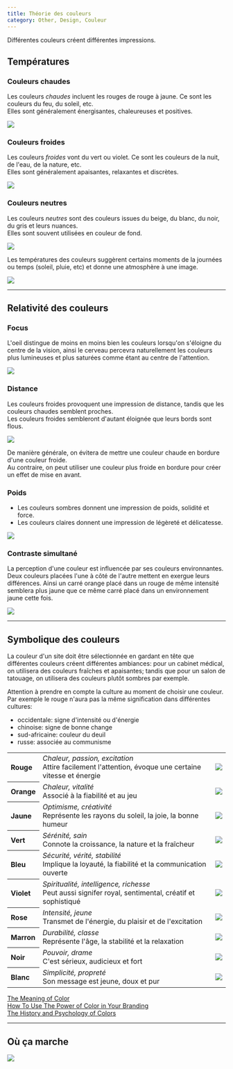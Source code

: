 ```yaml
---
title: Théorie des couleurs
category: Other, Design, Couleur
---
```


Différentes couleurs créent différentes impressions.

## Températures

### Couleurs chaudes

Les couleurs *chaudes* incluent les rouges de rouge à jaune. Ce sont les couleurs du feu, du soleil, etc.  
Elles sont généralement énergisantes, chaleureuses et positives.

![](https://i.imgur.com/dfDak96.jpg)

### Couleurs froides

Les couleurs *froides* vont du vert ou violet. Ce sont les couleurs de la nuit, de l'eau, de la nature, etc.  
Elles sont généralement apaisantes, relaxantes et discrètes.

![](https://i.imgur.com/VDA97la.jpg)

### Couleurs neutres

Les couleurs *neutres* sont des couleurs issues du beige, du blanc, du noir, du gris et leurs nuances.  
Elles sont souvent utilisées en couleur de fond.

![](https://i.imgur.com/ezTtbjx.jpg)

Les températures des couleurs suggèrent certains moments de la journées ou temps (soleil, pluie, etc) et donne une atmosphère à une image.

![](https://i.imgur.com/etpnjBq.jpg)

---

## Relativité des couleurs

### Focus

L'oeil distingue de moins en moins bien les couleurs lorsqu'on s'éloigne du centre de la vision, ainsi le cerveau percevra naturellement les couleurs plus lumineuses et plus saturées comme étant au centre de l'attention.

![](https://i.imgur.com/lmUUCOzl.jpg)

### Distance

Les couleurs froides provoquent une impression de distance, tandis que les couleurs chaudes semblent proches.  
Les couleurs froides sembleront d'autant éloignée que leurs bords sont flous.

![](https://i.imgur.com/jXutx54.png)

De manière générale, on évitera de mettre une couleur chaude en bordure d'une couleur froide.  
Au contraire, on peut utiliser une couleur plus froide en bordure pour créer un effet de mise en avant.

### Poids

* Les couleurs sombres donnent une impression de poids,  solidité et force.
* Les couleurs claires donnent une impression de légèreté et délicatesse.

![](https://i.imgur.com/FLXMQif.png)

### Contraste simultané

La perception d'une couleur est influencée par ses couleurs environnantes. Deux couleurs placées l'une à côté de l'autre mettent en exergue leurs différences. Ainsi un carré orange placé dans un rouge de même intensité semblera plus jaune que ce même carré placé dans un environnement jaune cette fois.

![](https://i.imgur.com/l2ZHksS.png)

---

## Symbolique des couleurs

La couleur d'un site doit être sélectionnée en gardant en tête que différentes couleurs créent différentes ambiances: pour un cabinet médical, on utilisera des couleurs fraîches et apaisantes; tandis que pour un salon de tatouage, on utilisera des couleurs plutôt sombres par exemple.

Attention à prendre en compte la culture au moment de choisir une couleur.  
Par exemple le rouge n'aura pas la même signification dans différentes cultures:
- occidentale: signe d'intensité ou d'énergie
- chinoise: signe de bonne change
- sud-africaine: couleur du deuil
- russe: associée au communisme

<table>
<tr>
  <th align="left">Rouge</th>
  <td><i>Chaleur, passion, excitation</i>
      <br>Attire facilement l'attention, évoque une certaine vitesse et énergie
  </td>
  <td><img src="https://i.imgur.com/S9d3m4L.png"></td>
</tr>
<tr>
  <th align="left">Orange</th>
  <td><i>Chaleur, vitalité</i>
      <br>Associé à la fiabilité et au jeu
  </td>
  <td><img src="https://i.imgur.com/4jjEiXO.png"></td>
</tr>
<tr>
  <th align="left">Jaune</th>
  <td><i>Optimisme, créativité</i>
      <br>Représente les rayons du soleil, la joie, la bonne humeur
  </td>
  <td><img src="https://i.imgur.com/LELdflN.png"></td>
</tr>
<tr>
  <th align="left">Vert</th>
  <td><i>Sérénité, sain</i>
      <br>Connote la croissance, la nature et la fraîcheur
  </td>
  <td><img src="https://i.imgur.com/MPyP99z.png"></td>
</tr>
<tr>
  <th align="left">Bleu</th>
  <td><i>Sécurité, vérité, stabilité</i>
      <br>Implique la loyauté, la fiabilité et la communication ouverte
  </td>
  <td><img src="https://i.imgur.com/mlV8JMe.png"></td>
</tr>
<tr>
  <th align="left">Violet</th>
  <td><i>Spiritualité, intelligence, richesse</i>
      <br>Peut aussi signifer royal, sentimental, créatif et sophistiqué
  </td>
  <td><img src="https://i.imgur.com/ZFu7mM1.png"></td>
</tr>
<tr>
  <th align="left">Rose</th>
  <td><i>Intensité, jeune</i>
      <br>Transmet de l'énergie, du plaisir et de l'excitation
  </td>
  <td><img src="https://i.imgur.com/rtGZTlI.png"></td>
</tr>
<tr>
  <th align="left">Marron</th>
  <td><i>Durabilité, classe</i>
      <br>Représente l'âge, la stabilité et la relaxation
  </td>
  <td><img src="https://i.imgur.com/fj5LluZ.png"></td>
</tr>
<tr>
  <th align="left">Noir</th>
  <td><i>Pouvoir, drame</i>
      <br>C'est sérieux, audicieux et fort
  </td>
  <td><img src="https://i.imgur.com/VSObVo1.png"></td>
</tr>
<tr>
  <th align="left">Blanc</th>
  <td><i>Simplicité, propreté</i>
      <br>Son message est jeune, doux et pur
  </td>
  <td><img src="https://i.imgur.com/M19ifIG.png"></td>
</tr>
</table>

[The Meaning of Color](https://www.smashingmagazine.com/2010/01/color-theory-for-designers-part-1-the-meaning-of-color/)  
[How To Use The Power of Color in Your Branding](https://www.canva.com/learn/color-meanings-symbolism/)  
[The History and Psychology of Colors](https://www.canva.com/learn/color-meanings/)

---

## Où ça marche

![](https://i.imgur.com/AgI31Sy.jpg)
